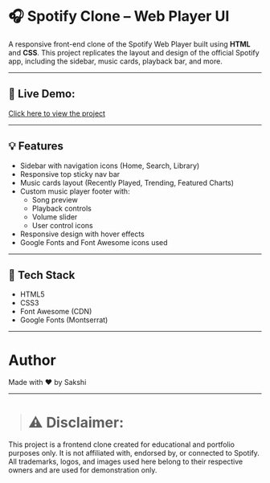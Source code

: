 # 🎧 Spotify Clone – Web Player UI

A responsive front-end clone of the Spotify Web Player built using **HTML** and **CSS**. This project replicates the layout and design of the official Spotify app, including the sidebar, music cards, playback bar, and more.

---

## 🔗 Live Demo:
[Click here to view the project](https://sakshi330g.github.io/Spotify-Clone/)


---

## 💡 Features

- Sidebar with navigation icons (Home, Search, Library)
- Responsive top sticky nav bar
- Music cards layout (Recently Played, Trending, Featured Charts)
- Custom music player footer with:
  - Song preview
  - Playback controls
  - Volume slider
  - User control icons
- Responsive design with hover effects
- Google Fonts and Font Awesome icons used

---

## 🧱 Tech Stack

- HTML5
- CSS3
- Font Awesome (CDN)
- Google Fonts (Montserrat)

---
# Author
Made with ❤️ by Sakshi

---

> # ⚠️ Disclaimer: 

This project is a frontend clone created for educational and portfolio purposes only. It is not affiliated with, endorsed by, or connected to Spotify. All trademarks, logos, and images used here belong to their respective owners and are used for demonstration only. 




